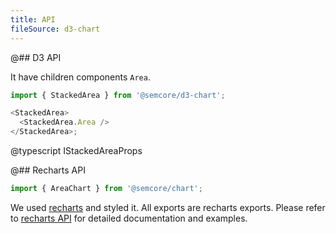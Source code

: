 ```yaml
---
title: API
fileSource: d3-chart
---
```


@## D3 API

It have children components `Area`.

```js
import { StackedArea } from '@semcore/d3-chart';

<StackedArea>
  <StackedArea.Area />
</StackedArea>;
```

@typescript IStackedAreaProps

@## Recharts API

```js
import { AreaChart } from '@semcore/chart';
```

We used [recharts](http://recharts.org) and styled it. All exports are recharts exports. Please refer to [recharts API](http://recharts.org/en-US/api) for detailed documentation and examples.
